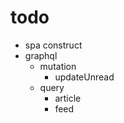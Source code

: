 # todo

- spa construct
- graphql
    - mutation
        - updateUnread
    - query
        - article
        - feed
